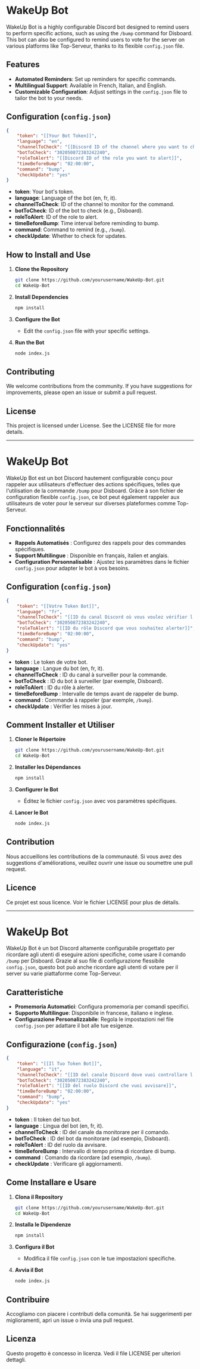 
# WakeUp Bot

WakeUp Bot is a highly configurable Discord bot designed to remind users to perform specific actions, such as using the `/bump` command for Disboard. This bot can also be configured to remind users to vote for the server on various platforms like Top-Serveur, thanks to its flexible `config.json` file.

## Features
- **Automated Reminders**: Set up reminders for specific commands.
- **Multilingual Support**: Available in French, Italian, and English.
- **Customizable Configuration**: Adjust settings in the `config.json` file to tailor the bot to your needs.

## Configuration (`config.json`)
```json
{
    "token": "[[Your Bot Token]]",
    "language": "en",
    "channelToCheck": "[[Discord ID of the channel where you want to check the command use]]",
    "botToCheck": "302050872383242240",
    "roleToAlert": "[[Discord ID of the role you want to alert]]",
    "timeBeforeBump": "02:00:00",
    "command": "bump",
    "checkUpdate": "yes"
}
```
- **token**: Your bot's token.
- **language**: Language of the bot (en, fr, it).
- **channelToCheck**: ID of the channel to monitor for the command.
- **botToCheck**: ID of the bot to check (e.g., Disboard).
- **roleToAlert**: ID of the role to alert.
- **timeBeforeBump**: Time interval before reminding to bump.
- **command**: Command to remind (e.g., `/bump`).
- **checkUpdate**: Whether to check for updates.

## How to Install and Use
1. **Clone the Repository**
    ```sh
    git clone https://github.com/yourusername/WakeUp-Bot.git
    cd WakeUp-Bot
    ```

2. **Install Dependencies**
    ```sh
    npm install
    ```

3. **Configure the Bot**
    - Edit the `config.json` file with your specific settings.

4. **Run the Bot**
    ```sh
    node index.js
    ```

## Contributing
We welcome contributions from the community. If you have suggestions for improvements, please open an issue or submit a pull request.

## License
This project is licensed under License. See the LICENSE file for more details.

---

# WakeUp Bot

WakeUp Bot est un bot Discord hautement configurable conçu pour rappeler aux utilisateurs d'effectuer des actions spécifiques, telles que l'utilisation de la commande `/bump` pour Disboard. Grâce à son fichier de configuration flexible `config.json`, ce bot peut également rappeler aux utilisateurs de voter pour le serveur sur diverses plateformes comme Top-Serveur.

## Fonctionnalités
- **Rappels Automatisés** : Configurez des rappels pour des commandes spécifiques.
- **Support Multilingue** : Disponible en français, italien et anglais.
- **Configuration Personnalisable** : Ajustez les paramètres dans le fichier `config.json` pour adapter le bot à vos besoins.

## Configuration (`config.json`)
```json
{
    "token": "[[Votre Token Bot]]",
    "language": "fr",
    "channelToCheck": "[[ID du canal Discord où vous voulez vérifier l'utilisation de la commande]]",
    "botToCheck": "302050872383242240",
    "roleToAlert": "[[ID du rôle Discord que vous souhaitez alerter]]",
    "timeBeforeBump": "02:00:00",
    "command": "bump",
    "checkUpdate": "yes"
}
```
- **token** : Le token de votre bot.
- **language** : Langue du bot (en, fr, it).
- **channelToCheck** : ID du canal à surveiller pour la commande.
- **botToCheck** : ID du bot à surveiller (par exemple, Disboard).
- **roleToAlert** : ID du rôle à alerter.
- **timeBeforeBump** : Intervalle de temps avant de rappeler de bump.
- **command** : Commande à rappeler (par exemple, `/bump`).
- **checkUpdate** : Vérifier les mises à jour.

## Comment Installer et Utiliser
1. **Cloner le Répertoire**
    ```sh
    git clone https://github.com/yourusername/WakeUp-Bot.git
    cd WakeUp-Bot
    ```

2. **Installer les Dépendances**
    ```sh
    npm install
    ```

3. **Configurer le Bot**
    - Éditez le fichier `config.json` avec vos paramètres spécifiques.

4. **Lancer le Bot**
    ```sh
    node index.js
    ```

## Contribution
Nous accueillons les contributions de la communauté. Si vous avez des suggestions d'améliorations, veuillez ouvrir une issue ou soumettre une pull request.

## Licence
Ce projet est sous licence. Voir le fichier LICENSE pour plus de détails.

---

# WakeUp Bot

WakeUp Bot è un bot Discord altamente configurabile progettato per ricordare agli utenti di eseguire azioni specifiche, come usare il comando `/bump` per Disboard. Grazie al suo file di configurazione flessibile `config.json`, questo bot può anche ricordare agli utenti di votare per il server su varie piattaforme come Top-Serveur.

## Caratteristiche
- **Promemoria Automatici**: Configura promemoria per comandi specifici.
- **Supporto Multilingue**: Disponibile in francese, italiano e inglese.
- **Configurazione Personalizzabile**: Regola le impostazioni nel file `config.json` per adattare il bot alle tue esigenze.

## Configurazione (`config.json`)
```json
{
    "token": "[[Il Tuo Token Bot]]",
    "language": "it",
    "channelToCheck": "[[ID del canale Discord dove vuoi controllare l'uso del comando]]",
    "botToCheck": "302050872383242240",
    "roleToAlert": "[[ID del ruolo Discord che vuoi avvisare]]",
    "timeBeforeBump": "02:00:00",
    "command": "bump",
    "checkUpdate": "yes"
}
```
- **token** : Il token del tuo bot.
- **language** : Lingua del bot (en, fr, it).
- **channelToCheck** : ID del canale da monitorare per il comando.
- **botToCheck** : ID del bot da monitorare (ad esempio, Disboard).
- **roleToAlert** : ID del ruolo da avvisare.
- **timeBeforeBump** : Intervallo di tempo prima di ricordare di bump.
- **command** : Comando da ricordare (ad esempio, `/bump`).
- **checkUpdate** : Verificare gli aggiornamenti.

## Come Installare e Usare
1. **Clona il Repository**
    ```sh
    git clone https://github.com/yourusername/WakeUp-Bot.git
    cd WakeUp-Bot
    ```

2. **Installa le Dipendenze**
    ```sh
    npm install
    ```

3. **Configura il Bot**
    - Modifica il file `config.json` con le tue impostazioni specifiche.

4. **Avvia il Bot**
    ```sh
    node index.js
    ```

## Contribuire
Accogliamo con piacere i contributi della comunità. Se hai suggerimenti per miglioramenti, apri un issue o invia una pull request.

## Licenza
Questo progetto è concesso in licenza. Vedi il file LICENSE per ulteriori dettagli.
